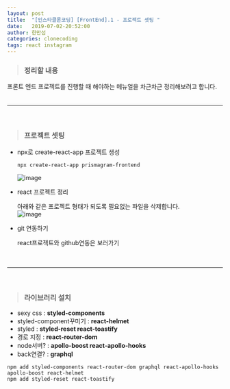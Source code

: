 ```yaml
---
layout: post
title:  "[인스타클론코딩] [FrontEnd].1 - 프로젝트 셋팅 "
date:   2019-07-02-20:52:00
author: 한만섭
categories: clonecoding
tags: react instagram
---
```


> ### 정리할 내용 

프론트 엔드 프로젝트를 진행할 때 해야하는 메뉴얼을 차근차근 정리해보려고 합니다.  
　  

***

　  
> ### 프로젝트 셋팅 

* npx로 create-react-app 프로젝트 생성 
  
  ```
  npx create-react-app prismagram-frontend
  ```
  ![image](https://user-images.githubusercontent.com/46010705/60510911-9d411500-9d0b-11e9-9c8f-dca0e88d126e.png)
  
  
* react 프로젝트 정리 
  
  아래와 같은 프로젝트 형태가 되도록 필요없는 파일을 삭제합니다.  
  ![image](https://user-images.githubusercontent.com/46010705/60510983-d24d6780-9d0b-11e9-9202-e04c8c823e37.png)

* git 연동하기 
  
  react프로젝트와 github연동은 보러가기

　  

***

　  
> ### 라이브러리 설치 

  * sexy css : **styled-components** 
  * styled-component꾸미기 : **react-helmet**
  * styled : **styled-reset react-toastify**
  * 경로 지정 : **react-router-dom**
  * node서버? : **apollo-boost react-apollo-hooks**
  * back연결? : **graphql**  
  ```
  npm add styled-components react-router-dom graphql react-apollo-hooks apollo-boost react-helmet
  npm add styled-reset react-toastify
  ```

